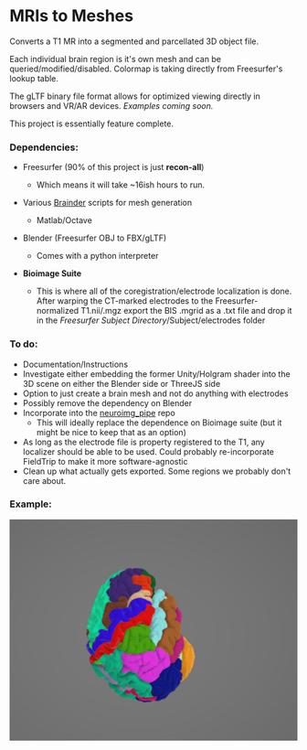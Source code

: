 # MRIs to Meshes

Converts a T1 MR into a segmented and parcellated 3D object file.

Each individual brain region is it's own mesh and can be queried/modified/disabled. Colormap is taking directly from Freesurfer's lookup table.

The gLTF binary file format allows for optimized viewing directly in browsers and VR/AR devices.
*Examples coming soon.*

This project is essentially feature complete.

### Dependencies:
- Freesurfer (90% of this project is just **recon-all**)
    - Which means it will take ~16ish hours to run.
- Various [Brainder](https://brainder.org/) scripts for mesh generation
    - Matlab/Octave
- Blender (Freesurfer OBJ to FBX/gLTF)
    - Comes with a python interpreter

- **Bioimage Suite**
    - This is where all of the coregistration/electrode localization is done. After warping the CT-marked electrodes to the Freesurfer-normalized T1.nii/.mgz export the BIS .mgrid as a .txt file and drop it in the *Freesurfer Subject Directory*/Subject/electrodes folder

### To do:
- Documentation/Instructions
- Investigate either embedding the former Unity/Holgram shader into the 3D scene on either the Blender side or ThreeJS side
- Option to just create a brain mesh and not do anything with electrodes
- Possibly remove the dependency on Blender
- Incorporate into the [neuroimg_pipe](https://github.com/adam2392/neuroimg_pipeline) repo
    - This will ideally replace the dependence on Bioimage suite (but it might be nice to keep that as an option)
- As long as the electrode file is property registered to the T1, any localizer should be able to be used. Could probably re-incorporate FieldTrip to make it more software-agnostic
- Clean up what actually gets exported. Some regions we probably don't care about.

### Example:

![Example](/Picture.jpg)